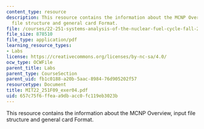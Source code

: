 ```yaml
---
content_type: resource
description: This resource contains the information about the MCNP Overview, input
  file structure and general card Format.
file: /courses/22-251-systems-analysis-of-the-nuclear-fuel-cycle-fall-2009/657c75f6ffeaa9dbacc0fc119eb3023b_MIT22_251F09_exer04.pdf
file_size: 878510
file_type: application/pdf
learning_resource_types:
- Labs
license: https://creativecommons.org/licenses/by-nc-sa/4.0/
ocw_type: OCWFile
parent_title: Labs
parent_type: CourseSection
parent_uid: fb1c0188-a20b-5aac-8984-76d905202f57
resourcetype: Document
title: MIT22_251F09_exer04.pdf
uid: 657c75f6-ffea-a9db-acc0-fc119eb3023b
---
```

This resource contains the information about the MCNP Overview, input file structure and general card Format.